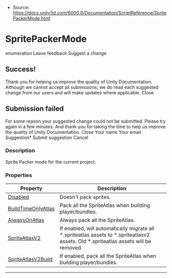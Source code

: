 * Source: https://docs.unity3d.com/6000.0/Documentation/ScriptReference/SpritePackerMode.html

# SpritePackerMode
enumeration
Leave feedback
Suggest a change
## Success!
Thank you for helping us improve the quality of Unity Documentation. Although we cannot accept all submissions, we do read each suggested change from our users and will make updates where applicable.
Close
## Submission failed
For some reason your suggested change could not be submitted. Please <a>try again</a> in a few minutes. And thank you for taking the time to help us improve the quality of Unity Documentation.
Close
Your name Your email Suggestion* Submit suggestion
Cancel
### Description
Sprite Packer mode for the current project.
### Properties
Property | Description  
---|---  
[Disabled](https://docs.unity3d.com/6000.0/Documentation/ScriptReference/SpritePackerMode.Disabled.html) | Doesn't pack sprites.  
[BuildTimeOnlyAtlas](https://docs.unity3d.com/6000.0/Documentation/ScriptReference/SpritePackerMode.BuildTimeOnlyAtlas.html) | Pack all the SpriteAtlas when building player/bundles.  
[AlwaysOnAtlas](https://docs.unity3d.com/6000.0/Documentation/ScriptReference/SpritePackerMode.AlwaysOnAtlas.html) | Always pack all the SpriteAtlas.  
[SpriteAtlasV2](https://docs.unity3d.com/6000.0/Documentation/ScriptReference/SpritePackerMode.SpriteAtlasV2.html) | If enabled, will automatically migrate all *.spriteatlas assets to *.spriteatlasv2 assets. Old *.spriteatlas assets will be removed.  
[SpriteAtlasV2Build](https://docs.unity3d.com/6000.0/Documentation/ScriptReference/SpritePackerMode.SpriteAtlasV2Build.html) | If enabled, pack all the SpriteAtlas when building player/bundles.  
* * *
